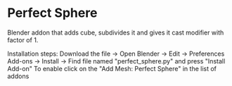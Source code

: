 # Perfect Sphere
Blender addon that adds cube, subdivides it and gives it cast modifier with factor of 1.

Installation steps:
Download the file -> Open Blender -> Edit -> Preferences Add-ons -> Install -> Find file named "perfect_sphere.py" and press "Install Add-on"
To enable click on the "Add Mesh: Perfect Sphere" in the list of addons
